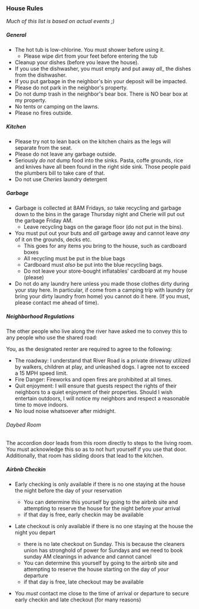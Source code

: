 ### House Rules

_Much of this list is based on actual events ;)_

##### General
* The hot tub is low-chlorine. You must shower before using it.
  * Please wipe dirt from your feet before entering the tub
* Cleanup your dishes (before you leave the house). 
* If you use the dishwasher, you must empty and put away _all__ the dishes from the dishwasher.
* If you put garbage in the neighbor's bin your deposit will be impacted.
* Please do not park in the neighbor's property.
* Do not dump trash in the neighbor's bear box. There is NO bear box at my property.
* No tents or camping on the lawns.
* Please no fires outside.

##### Kitchen

* Please try not to lean back on the kitchen chairs as the legs will separate from the seat.
* Please do not leave any garbage outside. 
* Seriously _do not_ dump food into the sinks. Pasta, coffe grounds, rice and knives have all been found in the right side sink. Those people paid the plumbers bill to take care of that.
* Do not use _Cheries_ laundry detergent

##### Garbage
* Garbage is collected at 8AM Fridays, _so_ take recycling and garbage down to the bins in the garage Thursday night and Cherie will put out the garbage Friday AM. 
  * Leave recycling bags on the garage floor (do not put in the bins).
* You must put out your buts and _all_ garbage away and cannot leave _any_ of it on the grounds, decks etc.
  * This goes for any items you bring to the house, such as cardboard boxes
  * All recycling must be put in the blue bags
  * Cardboard must _also_ be put into the blue recycling bags.
  * Do not leave your store-bought inflatables' cardboard at my house (please)
* Do not do any laundry here unless you made those clothes dirty during your stay here. In particular, if come from a camping trip with laundry (or bring your dirty laundry from home) you cannot do it here. (If you must, please contact me ahead of time).

##### Neighborhood Regulations
The other people who live along the river have asked me to convey this to any people who use the shared road:

You, as the designated renter are required to agree to the following:

* The roadway: I understand that River Road is a private driveway utilized by walkers, children at play, and unleashed dogs. I agree not to exceed a 15 MPH speed limit.
* Fire Danger: Fireworks and open fires are prohibited at all times. 
* Quit enjoyment: I will ensure that guests respect the rights of their neighbors to a quiet enjoyment of their properties. Should I wish entertain outdoors, I will notice my neighbors and respect a reasonable time to move indoors. 
* No loud noise whatsoever after midnight.

###### Daybed Room
The accordion door leads from this room directly to steps to the living room. You must acknowledge this so as to not hurt yourself if you use that door. Additionally, that room has sliding doors that lead to the kitchen.

##### Airbnb Checkin

* Early checking is only available if there is no one staying at the house the night before the day of your reservation
  * You can determine this yourself by going to the airbnb site and attempting to reserve the house for the night before _your_ arrival
  * if that day is free, early checkin may be available

* Late checkout is only available if there is no one staying at the house the night you depart
  * there is no late checkout on Sunday. This is because the cleaners union has stronghold of power for Sundays and we need to book sunday AM cleanings in advance and cannot cancel
  * You can determine this yourself by going to the airbnb site and attempting to reserve the house starting on the day of _your_ departure
  * if that day is free, late checkout may be available
	
* You _must_ contact me close to the time of arrival or departure to secure early checkin and late checkout (for many reasons)
  